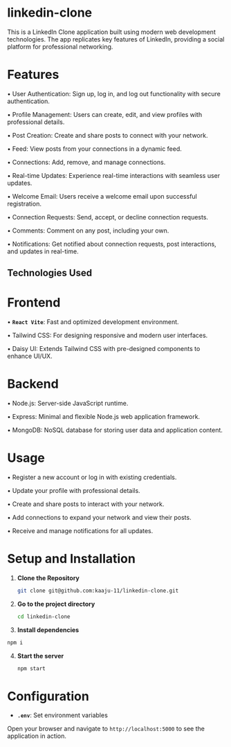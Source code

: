 # linkedin-clone

This is a LinkedIn Clone application built using modern web development technologies. The app replicates key features of LinkedIn, providing a social platform for professional networking.

# Features

• User Authentication: Sign up, log in, and log out functionality with secure authentication.

• Profile Management: Users can create, edit, and view profiles with professional details.

• Post Creation: Create and share posts to connect with your network.

• Feed: View posts from your connections in a dynamic feed.

• Connections: Add, remove, and manage connections.

• Real-time Updates: Experience real-time interactions with seamless user updates.

• Welcome Email: Users receive a welcome email upon successful registration.

• Connection Requests: Send, accept, or decline connection requests.

• Comments: Comment on any post, including your own.

• Notifications: Get notified about connection requests, post interactions, and updates in real-time.


## Technologies Used

# Frontend

• **` React Vite `**: Fast and optimized development environment.

• Tailwind CSS: For designing responsive and modern user interfaces.

• Daisy UI: Extends Tailwind CSS with pre-designed components to enhance UI/UX.

# Backend

• Node.js: Server-side JavaScript runtime.

• Express: Minimal and flexible Node.js web application framework.

• MongoDB: NoSQL database for storing user data and application content.


# Usage

• Register a new account or log in with existing credentials.

• Update your profile with professional details.

• Create and share posts to interact with your network.

• Add connections to expand your network and view their posts.

• Receive and manage notifications for all updates.

# Setup and Installation

1. **Clone the Repository**
    ```bash
    git clone git@github.com:kaaju-11/linkedin-clone.git
    ```
3. **Go to the project directory**
   ```bash
   cd linkedin-clone
   ```
5.  **Install dependencies**
   ```bash
  npm i
```
4.  **Start the server**
    ```bash
    npm start
    ```

# Configuration
- **`.env`**: Set environment variables
  
Open your browser and navigate to `http://localhost:5000` to see the application in action.
